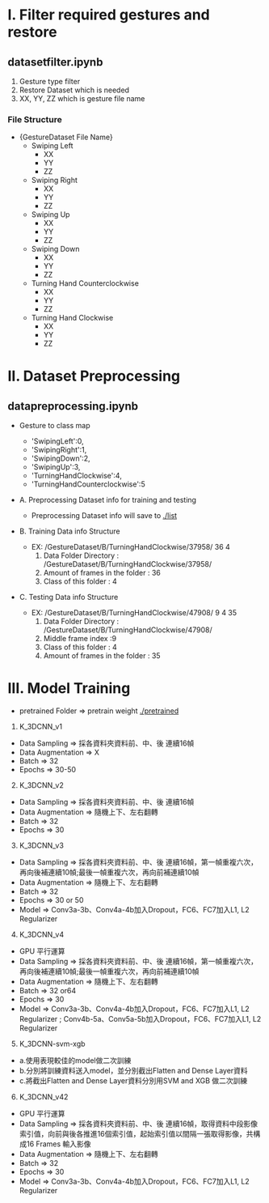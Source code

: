 # I. Filter required gestures and restore 

## datasetfilter.ipynb

1. Gesture type filter
2. Restore Dataset which is needed
3. XX, YY, ZZ which is gesture file name

### File Structure
* {GestureDataset File Name}
    * Swiping Left
        * XX
        * YY 
        * ZZ
    * Swiping Right
        * XX
        * YY 
        * ZZ
    * Swiping Up
        * XX
        * YY 
        * ZZ
    * Swiping Down
        * XX
        * YY 
        * ZZ
    * Turning Hand Counterclockwise
        * XX
        * YY 
        * ZZ
    * Turning Hand Clockwise
        * XX
        * YY 
        * ZZ
   
# II. Dataset Preprocessing

## datapreprocessing.ipynb

* Gesture to class map
    * 'SwipingLeft':0,
    * 'SwipingRight':1, 
    * 'SwipingDown':2, 
    * 'SwipingUp':3, 
    * 'TurningHandClockwise':4, 
    * 'TurningHandCounterclockwise':5
           
* A. Preprocessing Dataset info for training and testing
  * Preprocessing Dataset info will save to [./list](./list) 

* B. Training Data info Structure
    * EX: /GestureDataset/B/TurningHandClockwise/37958/ 36 4
      1. Data Folder Directory : /GestureDataset/B/TurningHandClockwise/37958/
      2. Amount of frames in the folder : 36
      3. Class of this folder : 4

* C. Testing Data info Structure
    * EX: /GestureDataset/B/TurningHandClockwise/47908/ 9 4 35
      1. Data Folder Directory : /GestureDataset/B/TurningHandClockwise/47908/
      2. Middle frame index  :9
      3. Class of this folder : 4
      4. Amount of frames in the folder : 35

# III. Model Training

* pretrained Folder => pretrain weight [./pretrained](./pretrained) 

1. K_3DCNN_v1
  * Data Sampling => 採各資料夾資料前、中、後 連續16幀
  * Data Augmentation => X
  * Batch => 32
  * Epochs => 30-50

2. K_3DCNN_v2
  * Data Sampling => 採各資料夾資料前、中、後 連續16幀
  * Data Augmentation => 隨機上下、左右翻轉
  * Batch => 32
  * Epochs => 30

3. K_3DCNN_v3
  * Data Sampling => 採各資料夾資料前、中、後 連續16幀，第一幀重複六次，再向後補連續10幀;最後一幀重複六次，再向前補連續10幀
  * Data Augmentation => 隨機上下、左右翻轉
  * Batch => 32
  * Epochs => 30 or 50
  * Model => Conv3a-3b、Conv4a-4b加入Dropout，FC6、FC7加入L1, L2 Regularizer

4. K_3DCNN_v4
  * GPU 平行運算
  * Data Sampling => 採各資料夾資料前、中、後 連續16幀，第一幀重複六次，再向後補連續10幀;最後一幀重複六次，再向前補連續10幀
  * Data Augmentation => 隨機上下、左右翻轉
  * Batch => 32 or64
  * Epochs => 30
  * Model => Conv3a-3b、Conv4a-4b加入Dropout，FC6、FC7加入L1, L2 Regularizer ; 
             Conv4b-5a、Conv5a-5b加入Dropout，FC6、FC7加入L1, L2 Regularizer

5. K_3DCNN-svm-xgb
  * a.使用表現較佳的model做二次訓練
  * b.分別將訓練資料送入model，並分別截出Flatten and Dense Layer資料
  * c.將截出Flatten and Dense Layer資料分別用SVM and XGB 做二次訓練
  
6. K_3DCNN_v42
  * GPU 平行運算
  * Data Sampling => 採各資料夾資料前、中、後 連續16幀，取得資料中段影像索引值，向前與後各推進16個索引值，起始索引值以間隔一張取得影像，共構成16 Frames 輸入影像 
  * Data Augmentation => 隨機上下、左右翻轉
  * Batch => 32 
  * Epochs => 30
  * Model => Conv3a-3b、Conv4a-4b加入Dropout，FC6、FC7加入L1, L2 Regularizer